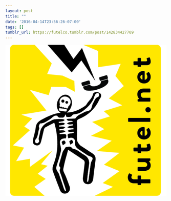 ```yaml
---
layout: post
title: ""
date: '2016-04-14T23:56:26-07:00'
tags: []
tumblr_url: https://futelco.tumblr.com/post/142834427709
---
```

 ![](/images/blog/tumblr_o5nxy28zB01th5ccio1_640.png)  
